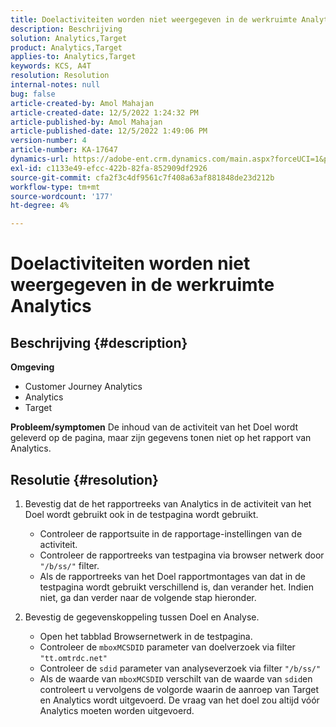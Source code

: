 ```yaml
---
title: Doelactiviteiten worden niet weergegeven in de werkruimte Analytics
description: Beschrijving
solution: Analytics,Target
product: Analytics,Target
applies-to: Analytics,Target
keywords: KCS, A4T
resolution: Resolution
internal-notes: null
bug: false
article-created-by: Amol Mahajan
article-created-date: 12/5/2022 1:24:32 PM
article-published-by: Amol Mahajan
article-published-date: 12/5/2022 1:49:06 PM
version-number: 4
article-number: KA-17647
dynamics-url: https://adobe-ent.crm.dynamics.com/main.aspx?forceUCI=1&pagetype=entityrecord&etn=knowledgearticle&id=85246e21-a074-ed11-81ab-6045bd0061cb
exl-id: c1133e49-efcc-422b-82fa-852909df2926
source-git-commit: cfa2f3c4df9561c7f408a63af881848de23d212b
workflow-type: tm+mt
source-wordcount: '177'
ht-degree: 4%

---
```


# Doelactiviteiten worden niet weergegeven in de werkruimte Analytics

## Beschrijving {#description}

<b>Omgeving</b>
- Customer Journey Analytics
- Analytics
- Target



<b>Probleem/symptomen</b>
De inhoud van de activiteit van het Doel wordt geleverd op de pagina, maar zijn gegevens tonen niet op het rapport van Analytics.


## Resolutie {#resolution}


1. Bevestig dat de het rapportreeks van Analytics in de activiteit van het Doel wordt gebruikt ook in de testpagina wordt gebruikt.

   - Controleer de rapportsuite in de rapportage-instellingen van de activiteit.
   - Controleer de rapportreeks van testpagina via browser netwerk door `"/b/ss/"` filter.
   - Als de rapportreeks van het Doel rapportmontages van dat in de testpagina wordt gebruikt verschillend is, dan verander het. Indien niet, ga dan verder naar de volgende stap hieronder.
2. Bevestig de gegevenskoppeling tussen Doel en Analyse.

   - Open het tabblad Browsernetwerk in de testpagina.
   - Controleer de `mboxMCSDID` parameter van doelverzoek via filter `"tt.omtrdc.net"`
   - Controleer de `sdid` parameter van analyseverzoek via filter `"/b/ss/"`
   - Als de waarde van `mboxMCSDID` verschilt van de waarde van `sdid`en controleert u vervolgens de volgorde waarin de aanroep van Target en Analytics wordt uitgevoerd. De vraag van het doel zou altijd vóór Analytics moeten worden uitgevoerd.

